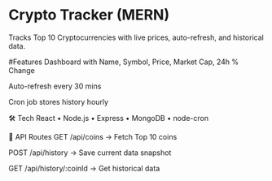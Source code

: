 # Crypto Tracker (MERN)
Tracks Top 10 Cryptocurrencies with live prices, auto-refresh, and historical data.

#Features
Dashboard with Name, Symbol, Price, Market Cap, 24h % Change

Auto-refresh every 30 mins

Cron job stores history hourly

🛠 Tech
React • Node.js • Express • MongoDB • node-cron

📌 API Routes
GET /api/coins → Fetch Top 10 coins

POST /api/history → Save current data snapshot

GET /api/history/:coinId → Get historical data
